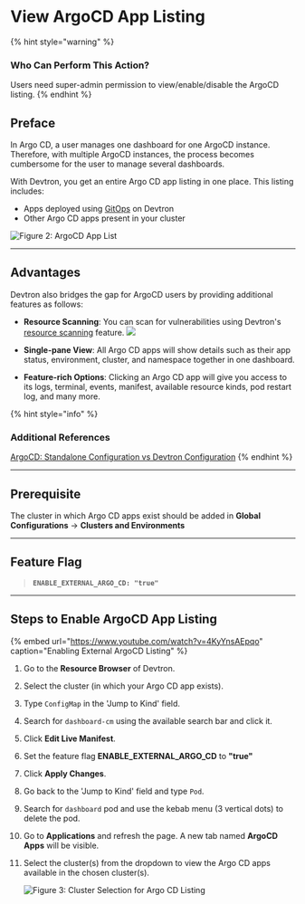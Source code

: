 # View ArgoCD App Listing

{% hint style="warning" %}
### Who Can Perform This Action?
Users need super-admin permission to view/enable/disable the ArgoCD listing.
{% endhint %}

## Preface

In Argo CD, a user manages one dashboard for one ArgoCD instance. Therefore, with multiple ArgoCD instances, the process becomes cumbersome for the user to manage several dashboards.

With Devtron, you get an entire Argo CD app listing in one place. This listing includes:
* Apps deployed using [GitOps](../reference/glossary.md#gitops) on Devtron
* Other Argo CD apps present in your cluster

![Figure 2: ArgoCD App List](https://devtron-public-asset.s3.us-east-2.amazonaws.com/images/creating-application/argocd/app-details-argo.gif)

---

## Advantages

Devtron also bridges the gap for ArgoCD users by providing additional features as follows:

* **Resource Scanning**: You can scan for vulnerabilities using Devtron's [resource scanning](../user-guide/security-features.md#from-app-details) feature. [![](https://devtron-public-asset.s3.us-east-2.amazonaws.com/images/elements/EnterpriseTag.svg)](https://devtron.ai/pricing)

* **Single-pane View**: All Argo CD apps will show details such as their app status, environment, cluster, and namespace together in one dashboard. 

* **Feature-rich Options**: Clicking an Argo CD app will give you access to its logs, terminal, events, manifest, available resource kinds, pod restart log, and many more.

{% hint style="info" %}
### Additional References
[ArgoCD: Standalone Configuration vs Devtron Configuration](https://devtron.ai/blog/argocd-standalone-configuration-vs-devtron-configuration/#argocd-installation-and-configuration)
{% endhint %}

---

## Prerequisite
The cluster in which Argo CD apps exist should be added in **Global Configurations** → **Clusters and Environments**

---

## Feature Flag

> **`ENABLE_EXTERNAL_ARGO_CD: "true"`**

---

## Steps to Enable ArgoCD App Listing

{% embed url="https://www.youtube.com/watch?v=4KyYnsAEpqo" caption="Enabling External ArgoCD Listing" %}

1. Go to the **Resource Browser** of Devtron.

2. Select the cluster (in which your Argo CD app exists).

3. Type `ConfigMap` in the 'Jump to Kind' field.

4. Search for `dashboard-cm` using the available search bar and click it.

5. Click **Edit Live Manifest**.

6. Set the feature flag **ENABLE_EXTERNAL_ARGO_CD** to  **"true"**

7. Click **Apply Changes**.

8. Go back to the 'Jump to Kind' field and type `Pod`.

9. Search for `dashboard` pod and use the kebab menu (3 vertical dots) to delete the pod.

10. Go to **Applications** and refresh the page. A new tab named **ArgoCD Apps** will be visible.

11. Select the cluster(s) from the dropdown to view the Argo CD apps available in the chosen cluster(s).

    ![Figure 3: Cluster Selection for Argo CD Listing](https://devtron-public-asset.s3.us-east-2.amazonaws.com/images/creating-application/argocd/argo-cluster-selection.jpg)